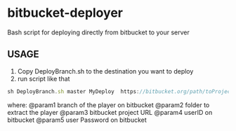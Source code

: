 # bitbucket-deployer
Bash script for deploying directly from bitbucket to your server

## USAGE

1. Copy DeployBranch.sh to the destination you want to deploy 
2. run script like that 

```js
sh DeployBranch.sh master MyDeploy  https://bitbucket.org/path/toProject/get/ user.name@mail.com password
```

where:
@param1 branch of the player on bitbucket 
@param2 folder to extract the player 
@param3 bitbucket project URL
@param4 userID on bitbucket
@param5 user Password on bitbucket